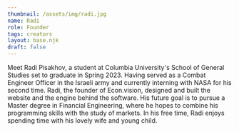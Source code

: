 ```yaml
---
thumbnail: /assets/img/radi.jpg
name: Radi
role: Founder
tags: creators
layout: base.njk
draft: false
---
```

Meet Radi Pisakhov, a student at Columbia University's School of General Studies set to graduate in Spring 2023. Having served as a Combat Engineer Officer in the Israeli army and currently interning with NASA for his second time. Radi, the founder of Econ.vision, designed and built the website and the engine behind the software. His future goal is to pursue a Master degree in Financial Engineering, where he hopes to combine his programming skills with the study of markets. In his free time, Radi enjoys spending time with his lovely wife and young child.